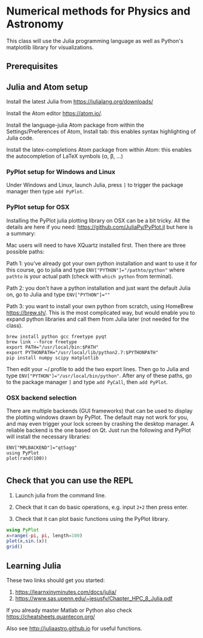 # Numerical methods for Physics and Astronomy

This class will use the Julia programming language as well as Python's matplotlib library for visualizations.

## Prerequisites

## Julia and Atom setup

Install the latest Julia from https://julialang.org/downloads/

Install the Atom editor https://atom.io/.

Install the language-julia Atom package from within the Settings/Preferences of Atom, Install tab: this enables syntax highlighting of Julia code.

Install the latex-completions Atom package from within Atom: this enables the autocompletion of LaTeX symbols (α, β, ...)

### PyPlot setup for Windows and Linux

Under Windows and Linux, launch Julia, press ```]``` to trigger the package manager then type ```add PyPlot```.

### PyPlot setup for OSX
Installing the PyPlot julia plotting library on OSX can be a bit tricky.
All the details are here if you need: https://github.com/JuliaPy/PyPlot.jl but here is a summary:

Mac users will need to have XQuartz installed first.
Then there are three possible paths:

Path 1: you've already got your own python installation and want to use it for this course, go to julia and type ```ENV["PYTHON"]="/pathto/python"``` where ```pathto``` is your actual path (check with ```which python``` from terminal).


Path 2: you don't have a python installation  and just want the default Julia on, go to Julia and type ```ENV["PYTHON"]=""```

Path 3: you want to install your own python from scratch, using HomeBrew https://brew.sh/. This is the most complicated way, but would enable you to expand python libraries and call them from Julia later (not needed for the class).
```
brew install python gcc freetype pyqt
brew link --force freetype
export PATH="/usr/local/bin:$PATH"
export PYTHONPATH="/usr/local/lib/python2.7:$PYTHONPATH"
pip install numpy scipy matplotlib
```
Then edit your ~/.profile to add the two export lines.
Then go to Julia and type ```ENV["PYTHON"]="/usr/local/bin/python"```.
After any of these paths, go to the package manager ```]``` and type ```add PyCall```, then ```add PyPlot```.

### OSX backend selection

There are multiple backends (GUI frameworks) that can be used to display the plotting windows drawn by PyPlot.
The default may not work for you, and may even trigger your lock screen by crashing the desktop manager.
A reliable backend is the one based on Qt. Just run the following and PyPlot will install the necessary libraries:
```
ENV["MPLBACKEND"]="qt5agg"
using PyPlot
plot(rand(100))
```

#
## Check that you can use the REPL

1. Launch julia from the command line.

2. Check that it can do basic operations, e.g. input ```2+2``` then press enter.

3. Check that it can plot basic functions using the PyPlot library.

```julia
using PyPlot
x=range(-pi, pi, length=100)
plot(x,sin.(x))
grid()
```

## Learning Julia

These two links should get you started:
1. https://learnxinyminutes.com/docs/julia/
2. https://www.sas.upenn.edu/~jesusfv/Chapter_HPC_8_Julia.pdf

If you already master Matlab or Python also check https://cheatsheets.quantecon.org/

Also see http://juliaastro.github.io for useful functions.
